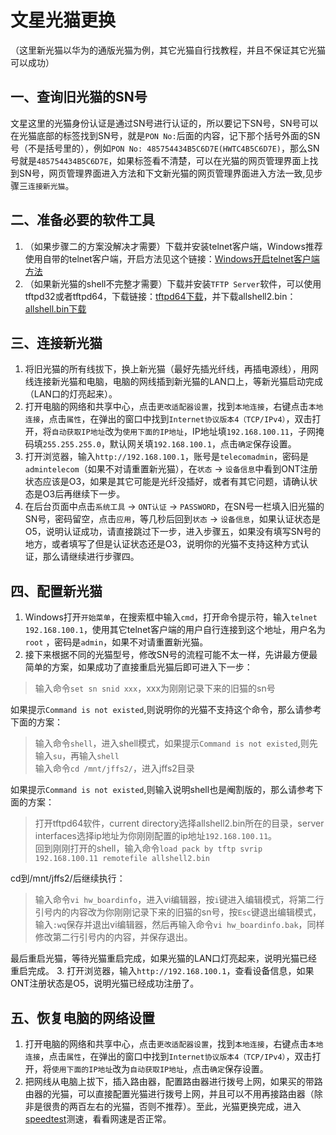 # 文星光猫更换
（这里新光猫以华为的通版光猫为例，其它光猫自行找教程，并且不保证其它光猫可以成功）

## 一、查询旧光猫的SN号
文星这里的光猫身份认证是通过SN号进行认证的，所以要记下SN号，SN号可以在光猫底部的标签找到SN号，就是`PON No:`后面的内容，记下那个括号外面的SN号（不是括号里的），例如`PON No: 485754434B5C6D7E(HWTC4B5C6D7E)`，那么SN号就是`485754434B5C6D7E`，如果标签看不清楚，可以在光猫的网页管理界面上找到SN号，网页管理界面进入方法和下文新光猫的网页管理界面进入方法一致,见步骤三`连接新光猫`。

## 二、准备必要的软件工具
1. （如果步骤二的方案没解决才需要）下载并安装telnet客户端，Windows推荐使用自带的telnet客户端，开启方法见这个链接：[Windows开启telnet客户端方法](https://jingyan.baidu.com/article/6fb756ec6d8422651858fb9d.html)
2. （如果新光猫的shell不完整才需要）下载并安装`TFTP Server`软件，可以使用tftpd32或者tftpd64，下载链接：[tftpd64下载](https://pjo2.github.io/tftpd64/)，并下载allshell2.bin： [allshell.bin下载](https://pan.baidu.com/link/zhihu/7NhEzeuShIikUIZnNULwQhJTWxQWl3ZwdlRz==)

## 三、连接新光猫
1. 将旧光猫的所有线拔下，换上新光猫（最好先插光纤线，再插电源线），用网线连接新光猫和电脑，电脑的网线插到新光猫的LAN口上，等新光猫启动完成（LAN口的灯亮起来）。
2. 打开电脑的网络和共享中心，点击`更改适配器设置`，找到`本地连接`，右键点击`本地连接`，点击`属性`，在弹出的窗口中找到`Internet协议版本4（TCP/IPv4）`，双击打开，将`自动获取IP地址`改为`使用下面的IP地址`，IP地址填`192.168.100.11`，子网掩码填`255.255.255.0`，默认网关填`192.168.100.1`，点击`确定`保存设置。
3. 打开浏览器，输入`http://192.168.100.1`，账号是`telecomadmin`，密码是`admintelecom`（如果不对请重置新光猫），在`状态` -> `设备信息`中看到ONT注册状态应该是O3，如果是其它可能是光纤没插好，或者有其它问题，请确认状态是O3后再继续下一步。
4. 在后台页面中点击`系统工具` -> `ONT认证` -> `PASSWORD`，在SN号一栏填入旧光猫的SN号，密码留空，点击`应用`，等几秒后回到`状态` -> `设备信息`，如果认证状态是O5，说明认证成功，请直接跳过下一步，进入步骤五，如果没有填写SN号的地方，或者填写了但是认证状态还是O3，说明你的光猫不支持这种方式认证，那么请继续进行步骤四。

## 四、配置新光猫
1. Windows打开`开始菜单`，在搜索框中输入`cmd`，打开命令提示符，输入`telnet 192.168.100.1`，使用其它telnet客户端的用户自行连接到这个地址，用户名为`root` ，密码是`admin`，如果不对请重置新光猫。
2. 接下来根据不同的光猫型号，修改SN号的流程可能不太一样，先讲最方便最简单的方案，如果成功了直接重启光猫后即可进入下一步：
> 输入命令`set sn snid xxx`，xxx为刚刚记录下来的旧猫的sn号

如果提示`Command is not existed`,则说明你的光猫不支持这个命令，那么请参考下面的方案：
> 输入命令`shell`，进入shell模式，如果提示`Command is not existed`,则先输入`su`，再输入`shell`  
输入命令`cd /mnt/jffs2/`，进入jffs2目录

如果提示`Command is not existed`,则输入说明shell也是阉割版的，那么请参考下面的方案：
> 打开tftpd64软件，current directory选择allshell2.bin所在的目录，server interfaces选择ip地址为你刚刚配置的ip地址`192.168.100.11`。  
回到刚刚打开的shell，输入命令`load pack by tftp svrip 192.168.100.11 remotefile allshell2.bin`

cd到/mnt/jffs2/后继续执行：
> 输入命令`vi hw_boardinfo`，进入vi编辑器，按`i`键进入编辑模式，将第二行引号内的内容改为你刚刚记录下来的旧猫的sn号，按`Esc`键退出编辑模式，输入`:wq`保存并退出vi编辑器，然后再输入命令`vi hw_boardinfo.bak`，同样修改第二行引号内的内容，并保存退出。

最后重启光猫，等待光猫重启完成，如果光猫的LAN口灯亮起来，说明光猫已经重启完成。
3. 打开浏览器，输入`http://192.168.100.1`，查看设备信息，如果ONT注册状态是O5，说明光猫已经成功注册了。

## 五、恢复电脑的网络设置
1. 打开电脑的网络和共享中心，点击`更改适配器设置`，找到`本地连接`，右键点击`本地连接`，点击`属性`，在弹出的窗口中找到`Internet协议版本4（TCP/IPv4）`，双击打开，将`使用下面的IP地址`改为`自动获取IP地址`，点击`确定`保存设置。
2. 把网线从电脑上拔下，插入路由器，配置路由器进行拨号上网，如果买的带路由器的光猫，可以直接配置光猫进行拨号上网，并且可以不用再接路由器（除非是很贵的两百左右的光猫，否则不推荐）。至此，光猫更换完成，进入[speedtest](https://www.speedtest.cn/)测速，看看网速是否正常。